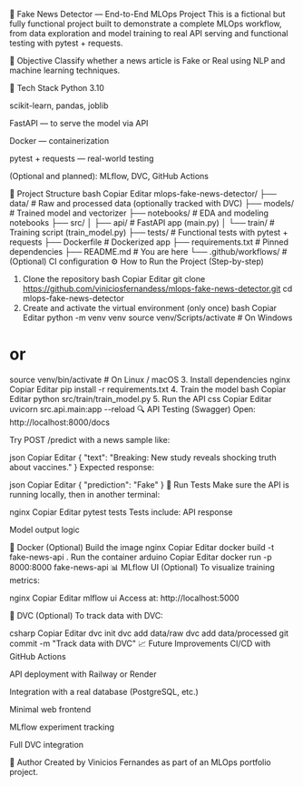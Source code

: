 🧠 Fake News Detector — End-to-End MLOps Project
This is a fictional but fully functional project built to demonstrate a complete MLOps workflow, from data exploration and model training to real API serving and functional testing with pytest + requests.

📌 Objective
Classify whether a news article is Fake or Real using NLP and machine learning techniques.

🚀 Tech Stack
Python 3.10

scikit-learn, pandas, joblib

FastAPI — to serve the model via API

Docker — containerization

pytest + requests — real-world testing

(Optional and planned): MLflow, DVC, GitHub Actions

📁 Project Structure
bash
Copiar
Editar
mlops-fake-news-detector/
├── data/                  # Raw and processed data (optionally tracked with DVC)
├── models/                # Trained model and vectorizer
├── notebooks/             # EDA and modeling notebooks
├── src/
│   ├── api/               # FastAPI app (main.py)
│   └── train/             # Training script (train_model.py)
├── tests/                 # Functional tests with pytest + requests
├── Dockerfile             # Dockerized app
├── requirements.txt       # Pinned dependencies
├── README.md              # You are here
└── .github/workflows/     # (Optional) CI configuration
⚙️ How to Run the Project (Step-by-step)
1. Clone the repository
bash
Copiar
Editar
git clone https://github.com/viniciosfernandess/mlops-fake-news-detector.git
cd mlops-fake-news-detector
2. Create and activate the virtual environment (only once)
bash
Copiar
Editar
python -m venv venv
source venv/Scripts/activate  # On Windows
# or
source venv/bin/activate      # On Linux / macOS
3. Install dependencies
nginx
Copiar
Editar
pip install -r requirements.txt
4. Train the model
bash
Copiar
Editar
python src/train/train_model.py
5. Run the API
css
Copiar
Editar
uvicorn src.api.main:app --reload
🔍 API Testing (Swagger)
Open: http://localhost:8000/docs

Try POST /predict with a news sample like:

json
Copiar
Editar
{
  "text": "Breaking: New study reveals shocking truth about vaccines."
}
Expected response:

json
Copiar
Editar
{
  "prediction": "Fake"
}
🧪 Run Tests
Make sure the API is running locally, then in another terminal:

nginx
Copiar
Editar
pytest tests
Tests include:
API response

Model output logic

🐳 Docker (Optional)
Build the image
nginx
Copiar
Editar
docker build -t fake-news-api .
Run the container
arduino
Copiar
Editar
docker run -p 8000:8000 fake-news-api
📊 MLflow UI (Optional)
To visualize training metrics:

nginx
Copiar
Editar
mlflow ui
Access at: http://localhost:5000

💾 DVC (Optional)
To track data with DVC:

csharp
Copiar
Editar
dvc init
dvc add data/raw
dvc add data/processed
git commit -m "Track data with DVC"
📈 Future Improvements
 CI/CD with GitHub Actions

 API deployment with Railway or Render

 Integration with a real database (PostgreSQL, etc.)

 Minimal web frontend

 MLflow experiment tracking

 Full DVC integration

👤 Author
Created by Vinicios Fernandes as part of an MLOps portfolio project.

